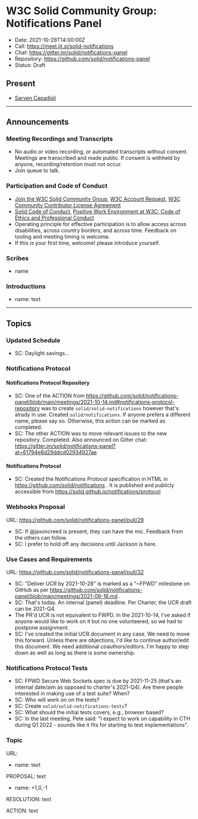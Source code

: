 # W3C Solid Community Group: Notifications Panel

* Date: 2021-10-28T14:00:00Z
* Call: https://meet.jit.si/solid-notifications
* Chat: https://gitter.im/solid/notifications-panel
* Repository: https://github.com/solid/notifications-panel
* Status: Draft


## Present
* [Sarven Capadisli](https://csarven.ca/#i)

---

## Announcements

### Meeting Recordings and Transcripts
* No audio or video recording, or automated transcripts without consent. Meetings are transcribed and made public. If consent is withheld by anyone, recording/retention must not occur.
* Join queue to talk.


### Participation and Code of Conduct
* [Join the W3C Solid Community Group](https://www.w3.org/community/solid/join), [W3C Account Request](http://www.w3.org/accounts/request), [W3C Community Contributor License Agreement](https://www.w3.org/community/about/agreements/cla/)
* [Solid Code of Conduct](https://github.com/solid/process/blob/main/code-of-conduct.md), [Positive Work Environment at W3C: Code of Ethics and Professional Conduct](https://www.w3.org/Consortium/cepc/)
* Operating principle for effective participation is to allow access across disabilities, across country borders, and across time. Feedback on tooling and meeting timing is welcome.
* If this is your first time, welcome! please introduce yourself.


### Scribes
* name


### Introductions
* name: text

---

## Topics

### Updated Schedule
* SC: Daylight savings...

### Notifications Protocol

#### Notifications Protocol Repository
* SC: One of the ACTION from https://github.com/solid/notifications-panel/blob/main/meetings/2021-10-14.md#notifications-protocol-repository was to create `solid/solid-notifications` however that's alrady in use. Created `solid/notifications`. If anyone prefers a different name, please say so. Otherwise, this action can be marked as completed.
* SC: The other ACTION was to move relevant issues to the new repository. Completed. Also announced on Gitter chat: https://gitter.im/solid/notifications-panel?at=61794e8d29ddcd02934927ae

#### Notifications Protocol
* SC: Created the Notifications Protocol specification in HTML in https://github.com/solid/notifications . It is published and publicly accessible from https://solid.github.io/notifications/protocol


### Webhooks Proposal
URL: https://github.com/solid/notifications-panel/pull/29

* SC: If @jaxoncreed is present, they can have the mic. Feedback from the others can follow.
* SC: I prefer to hold off any decisions until Jackson is here.


### Use Cases and Requirements
URL: https://github.com/solid/notifications-panel/pull/32

* SC: "Deliver UCR by 2021-10-28" is marked as a "~FPWD" milestone on GitHub as per https://github.com/solid/notifications-panel/blob/main/meetings/2021-09-16.md .
* SC: That's today. An internal (panel) deadline. Per Charter, the UCR draft can be 2021-Q4.
* The PR'd UCR is not equivalent to FWPD. In the 2021-10-14, I've asked if anyone would like to work on it but no one volunteered, so we had to postpone assignment.
* SC: I've created the initial UCR document in any case. We need to move this forward. Unless there are objections, I'd like to continue author/edit this document. We need additional coauthors/editors. I'm happy to step down as well as long as there is some ownership.


### Notifications Protocol Tests
* SC: FPWD Secure Web Sockets spec is due by 2021-11-25 (that's an internal date/aim as opposed to charter's 2021-Q4). Are there people interested in making use of a test suite? When?
* SC: Who will work on on the tests?
* SC: Create `solid/solid-notifications-tests`?
* SC: What should the initial tests covers, e.g., browser based?
* SC: In the last meeting, Pete said: "I expect to work on capability in CTH during Q1 2022 - sounds like it fits for starting to test implementations".


### Topic
URL:

* name: text

PROPOSAL: text
* name: +1,0,-1

RESOLUTION: text

ACTION: text
